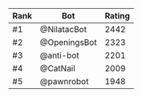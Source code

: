 Rank|Bot|Rating
---|---|---
#1|@NilatacBot|2442
#2|@OpeningsBot|2323
#3|@anti-bot|2201
#4|@CatNail|2009
#5|@pawnrobot|1948
